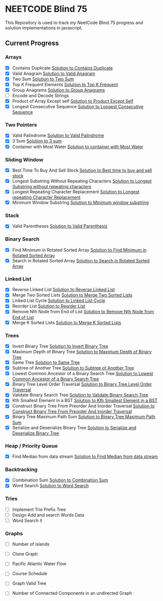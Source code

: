 # NEETCODE Blind 75
This Repository is used to track my NeetCode Blind 75 progress and solution implementations in javascript.

## Current Progress

### Arrays
- [x] Contains Duplicate [Solution to Contains Duplicate](Arrays/containsDuplicate.js)
- [x] Valid Anagram [Solution to Valid Anagram](Arrays/validAnagram.js)
- [x] Two Sum [Solution to Two Sum](Arrays/twoSum.js)
- [x] Top K Frequent Elements [Solution to Top K Frequent](Arrays/topKFrequentElements.js)
- [x] Group Anagrams [Solution to Group Anagrams](Arrays/groupAnagrams.js)
- [ ] Encode and Decode Strings
- [x] Product of Array Except self [Solution to Product Except Self](Arrays/productExceptSelf.js)
- [x] Longest Consecutive Sequence [Solution to Longest Consecutive Sequence](Arrays/longestConsecutive.js)

### Two Pointers
- [x] Valid Palindrome [Solution to Valid Palindrome](TwoPointers/isPalindrome.js)
- [x] 3 Sum [Solution to 3 sum](TwoPointers/threesum.js)
- [x] Container with Most Water [Solution to container with Most Water](TwoPointers/maxArea.js)

### Sliding Window
- [x] Best Time To Buy And Sell Stock [Solution to Best time to buy and sell stock](SlidingWindow/characterReplacement.js)
- [x] Longest Substring Without Repeating Characters [Solution to Longest Substring without repeating characters](SlidingWindow/lengthOfLongestSubstring.js)
- [x] Longest Repeating Character Replacement [Solution to Longest repeating Character Replacement](SlidingWindow/characterReplacement.js)
- [x] Minimum Window Substring [Solution to Minimum window substring](SlidingWindow/minWindow.js)

### Stack
- [x] Valid Parentheses [Solution to Valid Parenthesis](Stack/validParenthesis.js)

### Binary Search
- [x] Find Minimum in Rotated Sorted Array [Solution to Find Minimum in Rotated Sorted Array](BinarySearch/minInRotatedSortedArray.js)
- [x] Search in Rotated Sorted Array [Solution to Search in Rotated Sorted Array](BinarySearch/searchInRotatedSortedArray.js)

### Linked List
- [x] Reverse Linked List [Solution to Reverse Linked List](LinkedList/reverseLinkedList.js)
- [x] Merge Two Sorted Lists [Solution to Merge Two Sorted Lists](LinkedList/mergeTwoSortedLinkedList.js)
- [x] Linked List Cycle [Solution to Linked List Cycle](LinkedList/linkedListCycle.js)
- [x] Reorder List [Solution to Reorder List](LinkedList/reorderLinkedList.js)
- [x] Remove Nth Node from End of List [Solution to Remove Nth Node from End of List](LinkedList/removeNodeFromEndOfLinkedList.js)
- [x] Merge K Sorted Lists [Solution to Merge K Sorted Lists](LinkedList/mergeKSortedLinkedList.js)

### Trees
- [x] Invert Binary Tree [Solution to Invert Binary Tree](Trees/invertBinaryTree.js)
- [x] Maximum Depth of Binary Tree [Solution to Maximum Depth of Binary Tree](Trees/maxDepthOfBinaryTree.js)
- [x] Same Tree [Solution to Same Tree](Trees/sameBinaryTree.js)
- [x] Subtree of Another Tree [Solution to Subtree of Another Tree](Trees/subtreeOfAnotherTree.js)
- [x] Lowest Common Ancestor of a Binary Search Tree [Solution to Lowest Common Ancestor of a Binary Search Tree](Trees/lowestCommonAncestorInBST.js)
- [x] Binary Tree Level Order Traversal [Solution to Binary Tree Level Order Traversal](Trees/binaryTreeLevelOrderTraversal.js)
- [x] Validate Binary Search Tree [Solution to Validate Binary Search Tree](Trees/validBinarySearchTree.js)
- [x] Kth Smallest Element in a BST [Solution to Kth Smallest Element in a BST](Trees/kthsmallestIntegerInBST.js)
- [x] Construct Binary Tree From Preorder And Inorder Traversal [Solution to Construct Binary Tree From Preorder And Inorder Traversal](Trees/constructBinaryTreeFromInorderAndPreorder.js)
- [x] Binary Tree Maximum Path Sum [Solution to Binary Tree Maximum Path Sum](Trees/binaryTreeMaxPathSum.js)
- [x] Serialize and Deserialize Binary Tree [Solution to Serialize and Deserialize Binary Tree](Trees/serializeAndDeserializeBinaryTree.js)

### Heap / Priority Queue
- [x] Find Median from data stream [Solution to Find Median from data stream](Heap/findMedianInADataStream.js)

### Backtracking
- [x] Combination Sum [Solution to Combination Sum](Backtracking/combinationSum.js)
- [x] Word Search [Solution to Word Search](Backtracking/wordSearch.js)

### Tries
- [ ] Implement Trie Prefix Tree 
- [ ] Design Add and search Words Data
- [ ] Word Search II

### Graphs
- [ ] Number of islands 
- [ ] Clone Graph 
- [ ] Pacific Atlantic Water Flow 
- [ ] Course Schedule 
- [ ] Graph Valid Tree 
- [ ] Number of Connected Components in an undirected Graph 


